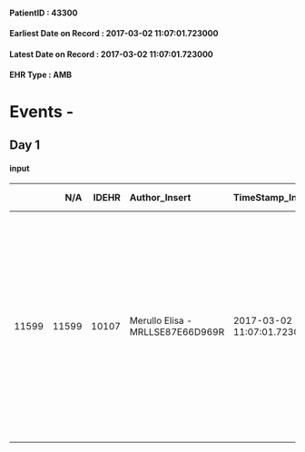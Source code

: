 
#### PatientID : 43300
#### Earliest Date on Record : 2017-03-02 11:07:01.723000
#### Latest Date on Record : 2017-03-02 11:07:01.723000
#### EHR Type : AMB

# Events - 

## Day 1

#### input
|       |    N/A |   IDEHR | Author_Insert                    | TimeStamp_Insert           | EHRType   |   PatientID |   IDDigitalSignDocument | persone_vicine   |   Unnamed: 0_x.1 |   IDANAMNESI_SOCIALE | Patient   | FamigliaAltro   | Paziente_T   | FamigliaAltro_T   |   Non_Rilevabile_x.1 | Note_Non_Rilevabile_x.1   | opt_Problemi   | Note_I                                                                                                                                                                              | ds_note_timori                                                                          | chk_contr_sintomi   | opt_paziente_a   | opt_famiglia_a   | opt_adeguatezza   | opt_paziente_solo   | ds_note_con                                                                                                                                                                                                                                                | opt_presente_assente   | Presenza_minori   | Caregiver_principale   | opt_capacita   | ds_familiari_coinv   | opt_necessario   | opt_presente   | opt_risorse_ec   | opt_paziente_psi   | opt_Ins_vol   | ds_note_prio                                                                                                                                               | opt_paziente_ad   | opt_caregiver_ad   | opt_esenzione   | opt_inv_civile   |   invalidita_perc |   ds_codice_es | Needs     | Fragility   | opt_disponibilita_f   | opt_indennita_acc   | opt_legge   | opt_famiglia_psi   | opt_disponibilit_paz   |
|------:|-------:|--------:|:---------------------------------|:---------------------------|:----------|------------:|------------------------:|:-----------------|-----------------:|---------------------:|:----------|:----------------|:-------------|:------------------|---------------------:|:--------------------------|:---------------|:------------------------------------------------------------------------------------------------------------------------------------------------------------------------------------|:----------------------------------------------------------------------------------------|:--------------------|:-----------------|:-----------------|:------------------|:--------------------|:-----------------------------------------------------------------------------------------------------------------------------------------------------------------------------------------------------------------------------------------------------------|:-----------------------|:------------------|:-----------------------|:---------------|:---------------------|:-----------------|:---------------|:-----------------|:-------------------|:--------------|:-----------------------------------------------------------------------------------------------------------------------------------------------------------|:------------------|:-------------------|:----------------|:-----------------|------------------:|---------------:|:----------|:------------|:----------------------|:--------------------|:------------|:-------------------|:-----------------------|
| 11599 |  11599 |   10107 | Merullo Elisa - MRLLSE87E66D969R | 2017-03-02 11:07:01.723000 | AMB       |       43300 |                  669419 | N/A              |             5432 |                 3494 | Si#1      | Si#1            | Si#1         | Si#1              |                    0 | NR                        | No#0           | Il pz √® stato informato di tutto compresa la prognosi infausta ma alterna momenti di rimozione dell'informazione. Figlia informato di tutto e centrata rispetto alla terminalit√†. | La famiglia vorrebbe il controllo dei sintomi e vorrebbe un fine vita adeguato al pap√† | controllo sintomi#0 | Indefinite#2     | Congruenti#1     | Si#1              | Si#1                | Il pz √® rimasto vedovo circa 5 anni fa e d'allora ha sempre vissuto da solo. Presenti i figli che turnano nell'assistenza. La figlia mi presente √® la figlia Maria con cui √® stato effettuato il colloquio. La figlia vive a Milano zona Quarto Oggiaro | Presente#1             | No#0              | daughter               | Adeguato#0     | sons                 | No#0             | No#0           | Adeguate#1       | No#0               | No#0          | il bisogno espresso √® a livello clinico assistenziale. Pz segnalato dalla dott.ssa Gandini del San Matteo di Pavia. Famiglia consapevole della situazione | Parziale#1        | Totale#2           | Si#1            | Si#1             |               100 |             48 | Clinici#0 | nessuna#0   | Da verificare#2       | No#0                | No#0        | No#0               | Da verificare#2        |


